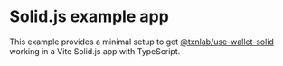 # Solid.js example app

This example provides a minimal setup to get [@txnlab/use-wallet-solid](https://github.com/TxnLab/use-wallet/tree/v3/packages/use-wallet-solid) working in a Vite Solid.js app with TypeScript.
